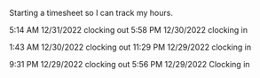 Starting a timesheet so I can track my hours.

5:14 AM 12/31/2022 clocking out
5:58 PM 12/30/2022 clocking in

1:43 AM 12/30/2022 clocking out
11:29 PM 12/29/2022 clocking in

9:31 PM 12/29/2022 clocking out
5:56 PM 12/29/2022 Clocking in